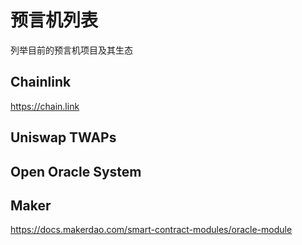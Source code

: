 # 预言机列表
列举目前的预言机项目及其生态

## Chainlink
https://chain.link
## Uniswap TWAPs
## Open Oracle System
## Maker
https://docs.makerdao.com/smart-contract-modules/oracle-module
